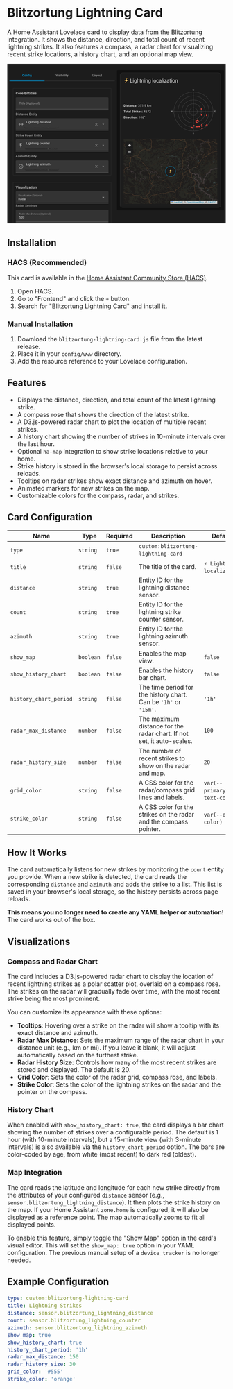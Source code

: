 # Blitzortung Lightning Card

A Home Assistant Lovelace card to display data from the [Blitzortung](https://github.com/mrk-its/homeassistant-blitzortung) integration. It shows the distance, direction, and total count of recent lightning strikes. It also features a compass, a radar chart for visualizing recent strike locations, a history chart, and an optional map view.

![Blitzortung Lightning Card Screenshot](https://raw.githubusercontent.com/timmaurice/lovelace-blitzortung-lightning-card/main/image.png)

## Installation

### HACS (Recommended)

This card is available in the [Home Assistant Community Store (HACS)](https://hacs.xyz/).

1.  Open HACS.
2.  Go to "Frontend" and click the `+` button.
3.  Search for "Blitzortung Lightning Card" and install it.

### Manual Installation

1.  Download the `blitzortung-lightning-card.js` file from the latest release.
2.  Place it in your `config/www` directory.
3.  Add the resource reference to your Lovelace configuration.

## Features

- Displays the distance, direction, and total count of the latest lightning strike.
- A compass rose that shows the direction of the latest strike.
- A D3.js-powered radar chart to plot the location of multiple recent strikes.
- A history chart showing the number of strikes in 10-minute intervals over the last hour.
- Optional `ha-map` integration to show strike locations relative to your home.
- Strike history is stored in the browser's local storage to persist across reloads.
- Tooltips on radar strikes show exact distance and azimuth on hover.
- Animated markers for new strikes on the map.
- Customizable colors for the compass, radar, and strikes.

## Card Configuration

| Name                   | Type      | Required | Description                                                           | Default                     |
| ---------------------- | --------- | -------- | --------------------------------------------------------------------- | --------------------------- |
| `type`                 | `string`  | `true`   | `custom:blitzortung-lightning-card`                                   |                             |
| `title`                | `string`  | `false`  | The title of the card.                                                | `⚡ Lightning localization` |
| `distance`             | `string`  | `true`   | Entity ID for the lightning distance sensor.                          |                             |
| `count`                | `string`  | `true`   | Entity ID for the lightning strike counter sensor.                    |                             |
| `azimuth`              | `string`  | `true`   | Entity ID for the lightning azimuth sensor.                           |                             |
| `show_map`             | `boolean` | `false`  | Enables the map view.                                                 | `false`                     |
| `show_history_chart`   | `boolean` | `false`  | Enables the history bar chart.                                        | `false`                     |
| `history_chart_period` | `string`  | `false`  | The time period for the history chart. Can be `'1h'` or `'15m'`.      | `'1h'`                      |
| `radar_max_distance`   | `number`  | `false`  | The maximum distance for the radar chart. If not set, it auto-scales. | `100`                       |
| `radar_history_size`   | `number`  | `false`  | The number of recent strikes to show on the radar and map.            | `20`                        |
| `grid_color`           | `string`  | `false`  | A CSS color for the radar/compass grid lines and labels.              | `var(--primary-text-color)` |
| `strike_color`         | `string`  | `false`  | A CSS color for the strikes on the radar and the compass pointer.     | `var(--error-color)`        |

## How It Works

The card automatically listens for new strikes by monitoring the `count` entity you provide. When a new strike is detected, the card reads the corresponding `distance` and `azimuth` and adds the strike to a list. This list is saved in your browser's local storage, so the history persists across page reloads.

**This means you no longer need to create any YAML helper or automation!** The card works out of the box.

## Visualizations

### Compass and Radar Chart

The card includes a D3.js-powered radar chart to display the location of recent lightning strikes as a polar scatter plot, overlaid on a compass rose. The strikes on the radar will gradually fade over time, with the most recent strike being the most prominent.

You can customize its appearance with these options:

- **Tooltips**: Hovering over a strike on the radar will show a tooltip with its exact distance and azimuth.
- **Radar Max Distance**: Sets the maximum range of the radar chart in your distance unit (e.g., km or mi). If you leave it blank, it will adjust automatically based on the furthest strike.
- **Radar History Size**: Controls how many of the most recent strikes are stored and displayed. The default is 20.
- **Grid Color**: Sets the color of the radar grid, compass rose, and labels.
- **Strike Color**: Sets the color of the lightning strikes on the radar and the pointer on the compass.

### History Chart

When enabled with `show_history_chart: true`, the card displays a bar chart showing the number of strikes over a configurable period. The default is 1 hour (with 10-minute intervals), but a 15-minute view (with 3-minute intervals) is also available via the `history_chart_period` option. The bars are color-coded by age, from white (most recent) to dark red (oldest).

### Map Integration

The card reads the latitude and longitude for each new strike directly from the attributes of your configured `distance` sensor (e.g., `sensor.blitzortung_lightning_distance`). It then plots the strike history on the map. If your Home Assistant `zone.home` is configured, it will also be displayed as a reference point. The map automatically zooms to fit all displayed points.

To enable this feature, simply toggle the "Show Map" option in the card's visual editor. This will set the `show_map: true` option in your YAML configuration. The previous manual setup of a `device_tracker` is no longer needed.

## Example Configuration

```yaml
type: custom:blitzortung-lightning-card
title: Lightning Strikes
distance: sensor.blitzortung_lightning_distance
count: sensor.blitzortung_lightning_counter
azimuth: sensor.blitzortung_lightning_azimuth
show_map: true
show_history_chart: true
history_chart_period: '1h'
radar_max_distance: 150
radar_history_size: 30
grid_color: '#555'
strike_color: 'orange'
```
